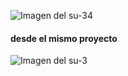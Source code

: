 
![Imagen del su-34](https://c8.alamy.com/compes/m7hexp/su-34-avion-de-ataque-de-la-fuerza-aerea-rusa-m7hexp.jpg)

#### desde el mismo proyecto

![Imagen del su-3](/images/su-34-858.jpg)
